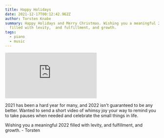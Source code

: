 ```yaml
---
title: Happy Holidays
date: 2021-12-17T00:12:42.962Z
author: Torsten Knabe
summary: Happy Holidays and Merry Christmas. Wishing you a meaningful 2022
  filled with levity,  and fulfillment, and growth.
tags:
  - piano
  - music
---
```

<iframe src="https://www.youtube.com/embed/3RJ-yfcsevA" title="Merry Christmas Youtube Video" frameborder="0" allow="accelerometer; autoplay; clipboard-write; encrypted-media; gyroscope; picture-in-picture" allowfullscreen></iframe>

2021 has been a hard year for many, and 2022 isn't guaranteed to be any better. Wanted to send a short video of whimsy joy your way to remind you to take pauses when needed and celebrate the small things in life.

Wishing you a meaningful 2022 filled with levity,  and fulfillment, and growth. - Torsten